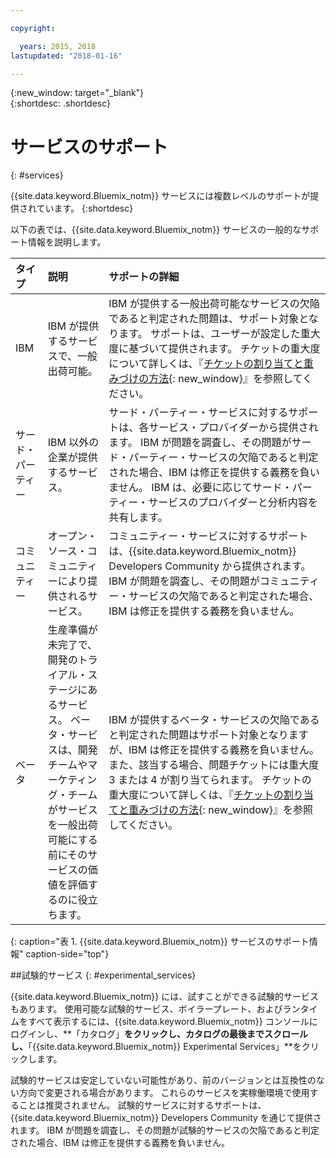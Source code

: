 ```yaml
---

copyright:

  years: 2015, 2018
lastupdated: "2018-01-16"

---
```


{:new_window: target="_blank"}  
{:shortdesc: .shortdesc}


# サービスのサポート
{: #services}

{{site.data.keyword.Bluemix_notm}} サービスには複数レベルのサポートが提供されています。
{:shortdesc}

以下の表では、{{site.data.keyword.Bluemix_notm}} サービスの一般的なサポート情報を説明します。

|タイプ	|説明	|サポートの詳細|
|:------|:--------------|:--------------|
|IBM	|IBM が提供するサービスで、一般出荷可能。	|IBM が提供する一般出荷可能なサービスの欠陥であると判定された問題は、サポート対象となります。 サポートは、ユーザーが設定した重大度に基づいて提供されます。 チケットの重大度について詳しくは、『[チケットの割り当てと重みづけの方法](/docs/get-support/ticketweight.html#support-ticket-severity){: new_window}』を参照してください。|
|サード・パーティー	|IBM 以外の企業が提供するサービス。	|サード・パーティー・サービスに対するサポートは、各サービス・プロバイダーから提供されます。 IBM が問題を調査し、その問題がサード・パーティー・サービスの欠陥であると判定された場合、IBM は修正を提供する義務を負いません。 IBM は、必要に応じてサード・パーティー・サービスのプロバイダーと分析内容を共有します。|
|コミュニティー	|オープン・ソース・コミュニティーにより提供されるサービス。	|コミュニティー・サービスに対するサポートは、{{site.data.keyword.Bluemix_notm}} Developers Community から提供されます。 IBM が問題を調査し、その問題がコミュニティー・サービスの欠陥であると判定された場合、IBM は修正を提供する義務を負いません。|
|ベータ	|生産準備が未完了で、開発のトライアル・ステージにあるサービス。 ベータ・サービスは、開発チームやマーケティング・チームがサービスを一般出荷可能にする前にそのサービスの価値を評価するのに役立ちます。	|IBM が提供するベータ・サービスの欠陥であると判定された問題はサポート対象となりますが、IBM は修正を提供する義務を負いません。 また、該当する場合、問題チケットには重大度 3 または 4 が割り当てられます。 チケットの重大度について詳しくは、『[チケットの割り当てと重みづけの方法](/docs/get-support/ticketweight.html#support-ticket-severity){: new_window}』を参照してください。|
{: caption="表 1. {{site.data.keyword.Bluemix_notm}} サービスのサポート情報" caption-side="top"}


##試験的サービス
{: #experimental_services}

{{site.data.keyword.Bluemix_notm}} には、試すことができる試験的サービスもあります。 使用可能な試験的サービス、ボイラープレート、およびランタイムをすべて表示するには、{{site.data.keyword.Bluemix_notm}} コンソールにログインし、**「カタログ」**をクリックし、カタログの最後までスクロールし、**「{{site.data.keyword.Bluemix_notm}} Experimental Services」**をクリックします。

試験的サービスは安定していない可能性があり、前のバージョンとは互換性のない方向で変更される場合があります。 これらのサービスを実稼働環境で使用することは推奨されません。 試験的サービスに対するサポートは、{{site.data.keyword.Bluemix_notm}} Developers Community を通じて提供されます。 IBM が問題を調査し、その問題が試験的サービスの欠陥であると判定された場合、IBM は修正を提供する義務を負いません。
